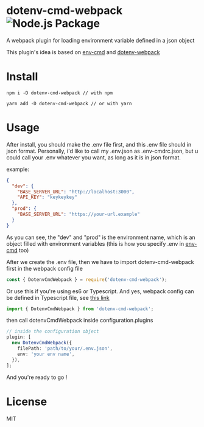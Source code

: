 # dotenv-cmd-webpack ![Node.js Package](https://github.com/RayhanHamada/dotenv-cmd-webpack/workflows/Node.js%20Package/badge.svg)

A webpack plugin for loading environment variable defined in a json object

This plugin's idea is based on [env-cmd](https://github.com/toddbluhm/env-cmd) and [dotenv-webpack](https://github.com/mrsteele/dotenv-webpack)

# Install

```
npm i -D dotenv-cmd-webpack // with npm

yarn add -D dotenv-cmd-webpack // or with yarn
```

# Usage

After install, you should make the .env file first, and this .env file should in json format.
Personally, i'd like to call my .env.json as .env-cmdrc.json, but u could call your .env whatever you want,
as long as it is in json format.

example:

```json
{
  "dev": {
    "BASE_SERVER_URL": "http://localhost:3000",
    "API_KEY": "keykeykey"
  },
  "prod": {
    "BASE_SERVER_URL": "https://your-url.example"
  }
}
```

As you can see, the "dev" and "prod" is the environment name, which is an object filled
with environment variables (this is how you specify .env in [env-cmd](https://github.com/toddbluhm/env-cmd) too)

After we create the .env file, then we have to import dotenv-cmd-webpack first in the webpack config file

```ts
const { DotenvCmdWebpack } = require('dotenv-cmd-webpack');
```

Or use this if you're using es6 or Typescript.
And yes, webpack config can be defined in Typescript file, see [this link](https://webpack.js.org/configuration/configuration-languages/#typescript)

```ts
import { DotenvCmdWebpack } from 'dotenv-cmd-webpack';
```

then call dotenvCmdWebpack inside configuration.plugins

```ts
// inside the configuration object
plugin: [
  new DotenvCmdWebpack({
    filePath: 'path/to/your/.env.json',
    env: 'your env name',
  }),
];
```

And you're ready to go !

# License

MIT
